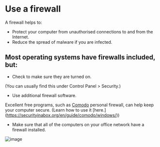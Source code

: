 [Title]: # (Prevent untrusted network connections)
[Order]: # (2)

# Use a firewall

A firewall helps to: 

* 	Protect your computer from unauthorised connections to and from the Internet. 
* 	Reduce the spread of malware if you are infected.  

## Most operating systems have firewalls included, but: 

* Check to make sure they are turned on. 

(You can usually find this under Control Panel > Security.) 

* Use additional firewall software. 

Excellent free programs, such as [Comodo](https://personalfirewall.comodo.com/free-download.html?track=5560) personal firewall, can help keep your computer secure. (Learn how to use it [here.] (https://securityinabox.org/en/guide/comodo/windows/))

* Make sure that all of the computers on your office network have a firewall installed. 

![image](malware_adv3.png)
